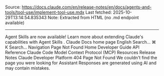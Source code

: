 Source: https://docs.claude.com/en/release-notes/en/docs/agents-and-tools/tool-use/implement-tool-use.mdx
Last fetched: 2025-10-29T13:14:54.835343
Note: Extracted from HTML (no .md endpoint available)

---

Agent Skills are now available!
Learn more about extending Claude's capabilities with Agent Skills
.
Claude Docs
home page
English
Search...
⌘
K
Search...
Navigation
Page Not Found
Home
Developer Guide
API Reference
Claude Code
Model Context Protocol (MCP)
Resources
Release Notes
Claude Developer Platform
404
Page Not Found
We couldn't find the page you were looking for
Assistant
Responses are generated using AI and may contain mistakes.